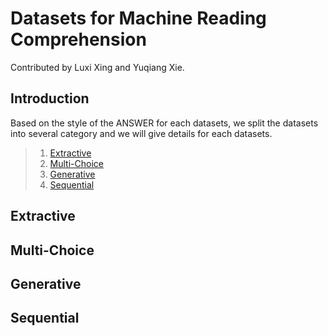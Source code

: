 # Datasets for Machine Reading Comprehension

Contributed by Luxi Xing and Yuqiang Xie.

## Introduction

Based on the style of the ANSWER for each datasets, we split the datasets into several category and we will give details for each datasets.

>   1. [Extractive](#Extractive)
>   2. [Multi-Choice](#Multi-Choice)
>   3. [Generative](#Generative)
>   4. [Sequential](#Sequential)

## Extractive 

## Multi-Choice

## Generative

## Sequential

